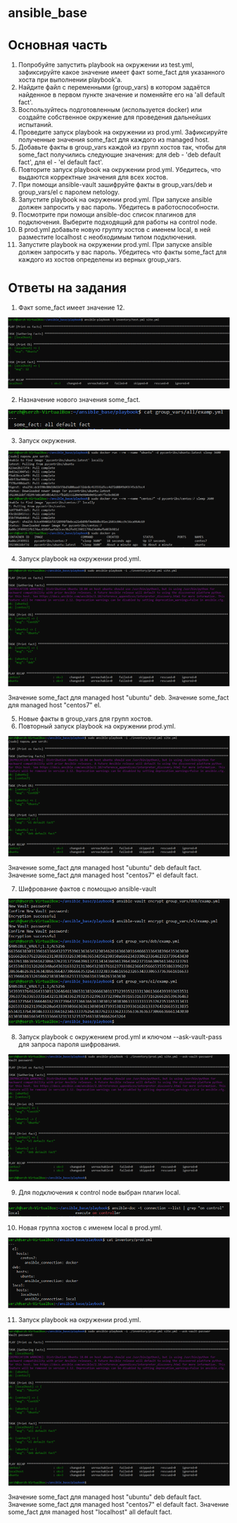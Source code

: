 # ansible_base
# Основная часть
1) Попробуйте запустить playbook на окружении из test.yml, зафиксируйте какое значение имеет факт some_fact для указанного хоста при выполнении playbook'a.
2) Найдите файл с переменными (group_vars) в котором задаётся найденное в первом пункте значение и поменяйте его на 'all default fact'.
3) Воспользуйтесь подготовленным (используется docker) или создайте собственное окружение для проведения дальнейших испытаний.
4) Проведите запуск playbook на окружении из prod.yml. Зафиксируйте полученные значения some_fact для каждого из managed host.
5) Добавьте факты в group_vars каждой из групп хостов так, чтобы для some_fact получились следующие значения: для deb - 'deb default fact', для el - 'el default fact'.
6) Повторите запуск playbook на окружении prod.yml. Убедитесь, что выдаются корректные значения для всех хостов.
7) При помощи ansible-vault зашифруйте факты в group_vars/deb и group_vars/el с паролем netology.
8) Запустите playbook на окружении prod.yml. При запуске ansible должен запросить у вас пароль. Убедитесь в работоспособности.
9) Посмотрите при помощи ansible-doc список плагинов для подключения. Выберите подходящий для работы на control node.
10) В prod.yml добавьте новую группу хостов с именем local, в ней разместите localhost с необходимым типом подключения.
11) Запустите playbook на окружении prod.yml. При запуске ansible должен запросить у вас пароль. Убедитесь что факты some_fact для каждого из хостов определены из верных group_vars.

# Ответы на задания

1) Факт some_fact имеет значение 12.

![alt text](https://github.com/stepanovsa061/ansible_base/blob/main/Ansible%201.PNG)

2) Назначение нового значения some_fact.

![alt text](https://github.com/stepanovsa061/ansible_base/blob/main/Ansible%202.PNG)

3) Запуск окружения.

![alt text](https://github.com/stepanovsa061/ansible_base/blob/main/Ansible%203.PNG)

4) Запуск playbook на окружении prod.yml.

![alt text](https://github.com/stepanovsa061/ansible_base/blob/main/Ansible%204.PNG)

Значение some_fact для managed host "ubuntu" deb.
Значение some_fact для managed host "centos7" el.

5) Новые факты в group_vars для групп хостов.
6) Повторный запуск playbook на окружении prod.yml.

![alt text](https://github.com/stepanovsa061/ansible_base/blob/main/Ansible%206.PNG)

Значение some_fact для managed host "ubuntu" deb default fact.
Значение some_fact для managed host "centos7" el default fact.

7) Шифрование фактов с помощью ansible-vault

![alt text](https://github.com/stepanovsa061/ansible_base/blob/main/Ansible%207.PNG)

8) Запуск playbook с окружением prod.yml и ключом --ask-vault-pass для запроса пароля шифрования.

![alt text](https://github.com/stepanovsa061/ansible_base/blob/main/Ansible%208.PNG)

9) Для подключения к control node выбран плагин local.

![alt text](https://github.com/stepanovsa061/ansible_base/blob/main/Ansible%209.PNG)

10) Новая группа хостов с именем local в prod.yml.

![alt text](https://github.com/stepanovsa061/ansible_base/blob/main/Ansible%2010.PNG)

11) Запуск playbook на окружении prod.yml.

![alt text](https://github.com/stepanovsa061/ansible_base/blob/main/Ansible%2011.PNG)

Значение some_fact для managed host "ubuntu" deb default fact.
Значение some_fact для managed host "centos7" el default fact.
Значение some_fact для managed host "localhost" all default fact.



